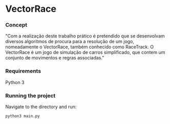 # VectorRace

### Concept
"Com a realização deste trabalho prático é pretendido que se desenvolvam diversos algoritmos de procura para a resolução de um jogo, nomeadamente o VectorRace, também conhecido como RaceTrack. O VectorRace é um jogo de simulação de carros simplificado, que contem um conjunto de movimentos e regras associadas."

### Requirements
Python 3

### Running the project
Navigate to the directory and run:
```bash
python3 main.py
```
